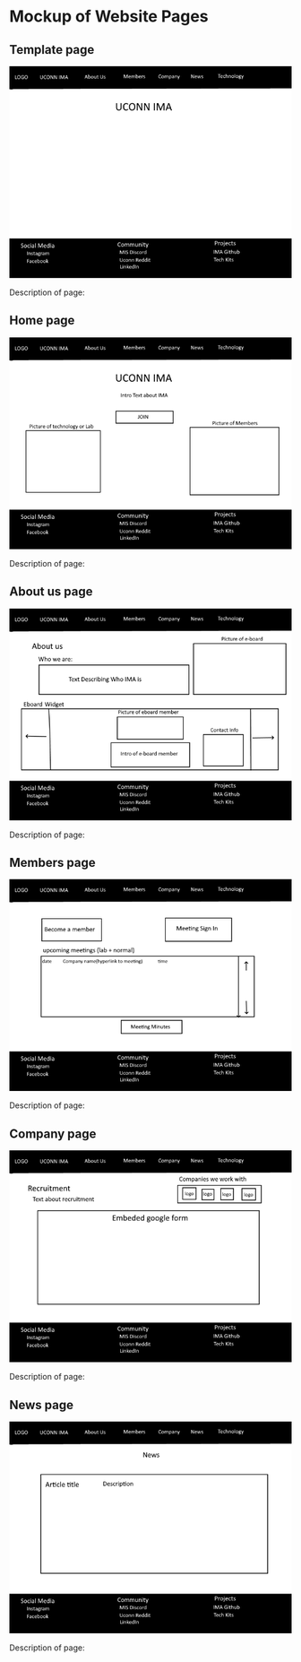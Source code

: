# Mockup of Website Pages

## Template page

![This is the template page](./template.png)

Description of page:

## Home page

![This is the home page](./homepage.png)

Description of page:

## About us page

![This is the about us page](./about_us.png)

Description of page:

## Members page

![This is the members page](./members.png)

Description of page:

## Company page

![This is the company page](./company.png)

Description of page:

## News page

![This is the news page](./news.png)

Description of page:
